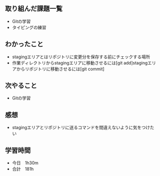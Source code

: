 ## 取り組んだ課題一覧
- Gitの学習
- タイピングの練習
## わかったこと
- stagingエリアとはリポジトリに変更分を保存する前にチェックする場所
- 作業ディレクトリからstagingエリアに移動させるには[git add]stagingエリアからリポジトリに移動させるには[git commit]
## 次やること
-  Gitの学習
## 感想
- stagingエリアとリポジトリに送るコマンドを間違えないように気をつけたい
## 学習時間
- 今日　1h30m
- 合計　181h
